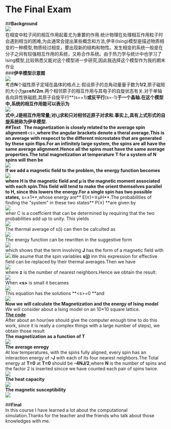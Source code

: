 **The Final Exam**
====
##**Background**  
![](http://i1.piimg.com/1949/7220b28958f4d872.gif)<br>
在相变中粒子间的相互作用起着尤为重要的作用.统计物理在处理相互作用粒子时会遇到相当的困难,为此通常会提出某些概念和方法,伊辛(Ising)模型是描述物质相变的一种模型,物质经过相变，要出现新的结构和物性。发生相变的系统一般是在分子之间有较强相互作用的系统，又称合作系统。由于热力学与统计中也学习了Ising模型,比较熟悉又能对这个模型进一步研究,因此我选择这个模型作为我的期末作业<br>
###**伊辛模型示意图**<br>
![](https://github.com/kolir/compuational_physics_N2014301020137/blob/master/File_2/f1.jpg)<br>
考虑**N**个磁性原子定域在晶体的格点上.假设原子的总角动量量子数为**1/2**,原子磁矩的大小为**μ=eℏ/2m**.两个相邻原子的相互作用与其电子的自旋状态有关.对于单轴各向异性铁磁题,其原子自旋平行**(s=+1)**或反平行**(s=-1)**于一个晶轴.在这个模型中,系统的相互作用能可以表示为  
![](http://p1.bqimg.com/1949/692bf40f34e52051.png)<br>
式中,**J**是相互作用常量;对i,j求和只对相邻近原子对求和.事实上,具有上式形式的自旋系统称为伊辛模型.<br>
##**Text**  
The magnetization is closely related to the average spin alignment**\<s>**,where the angular brackets denote a theral average.This is an average with respecct to the different microstates that are generated by these spin flips.For an infinitely large system, the spins are all have the same average alignment.Hence all the spins must have the same average properties.The total magnetization at temperature **T** for a system of **N** spins will then be<br>
![](http://i1.piimg.com/1949/9ebeb1e06f2f1f43.png)<br>
If we add a magnetic field to the problem, the energy function becomes<br>
![](http://i1.piimg.com/1949/5213d46f9c8888e4.png)<br>
where H is the magnetic field and μ is the magnetic moment associated with each spin.This field will tend to make the orient themselves parallel to **H**, since this lowers the energy.For a single spin has two possible states,** s=±1**,whose energy are** E(±)=∓μH**.The probabilities of finding the "system" in these two states** P(±) **are given by<br>
![](http://p1.bqimg.com/1949/4eee268bf5e5c1c7.png)<br>
wher C is a coeffcient that can be determined by requiring that the two probabilities add up to unity. This yields<br>
![](http://p1.bqimg.com/1949/4acf3c05f7e13b37.png)<br>
The thermal average of s(i) can then be calculted as<br>
![](http://p1.bqimg.com/1949/493bcba5f49a579d.png)<br>
The energy function can be rewritten in the suggestive form<br>
![](http://p1.bqimg.com/1949/920df3a890924940.png)<br>
which shows that the term involving **J** has the form of a magnetic field with![](http://p1.bpimg.com/1949/182e32656ceed292.png).We asume that the spin variables **s(j)** inn this expression for effective field can be replaced by their thermal averages.Then we have<br>
![](http://p1.bqimg.com/1949/e293c4249fed2c0e.png)<br>
where **z** is the number of nearest neighbors.Hence we obtain the result:<br>
![](http://p1.bpimg.com/1949/d304ad4bb593d243.png)<br>
When **\<s>** is small it becames<br>
![](http://p1.bqimg.com/1949/d941732daf6e4c99.png)<br >
This equation has the solutions **\<s>=0 **and<br>
![](http://p1.bqimg.com/1949/8ef10facaa063938.png)<br>
**Now we will calculate the Magnetization and the energy of Ising model**<br>
We will consider about a Ising model on an 10×10 square lattice.<br>
**[The code](https://github.com/kolir/compuational_physics_N2014301020137/blob/master/Chapter_7/IsingModel.py)**<br>
After about an hour(we should give the computer enough time to do this work, since it is really a complex things with a large number of steps), we obtain those result <br>
**The magnetization as a function of T**<br>
![](http://i1.piimg.com/1949/aa7b769b1ab503c1.png)<br>
**The average enregy**<br>
At low temperatures, with the spins fully aligned, every spin has an interaction energy of **-J** with each of its four nearest neighbors.The Total energy at **T=0** at **T=0** should be **-4NJ/2**,where **N** is the number of spins and the factor 2 is inserted sincce we have counted each pair of spins twice.<br>
![](http://i1.piimg.com/1949/9148f5e3a203d7b2.png)<br>
**The heat capacity**<br>
![](http://i1.piimg.com/1949/701f0f40206c4d22.png)<br>
**The magnetic susceptibility**<br>
![](http://i1.piimg.com/1949/8dee68e0dd868e20.png)<br>


##**Final**<br>
In this course I have learned a lot about the computational simulation.Thanks for the teacher and the friends who talk about those knowledges with me.




